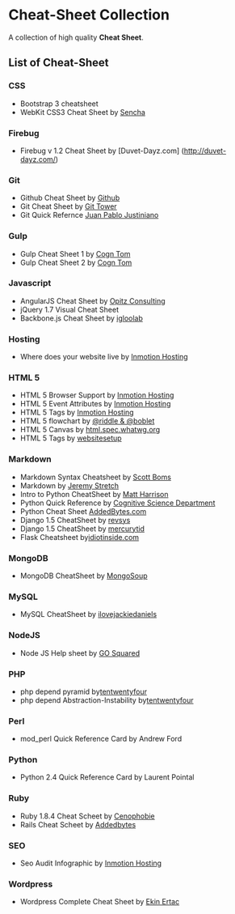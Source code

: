 # Cheat-Sheet Collection


A collection of high quality **Cheat Sheet**.

## List of Cheat-Sheet

### CSS
* Bootstrap 3 cheatsheet
* WebKit CSS3 Cheat Sheet by [Sencha](http://www.sencha.com/csscheatsheet)

### Firebug
* Firebug v 1.2 Cheat Sheet by [Duvet-Dayz.com] (http://duvet-dayz.com/) 
 
### Git
* Github Cheat Sheet by [Github](https://github.com/)
* Git Cheat Sheet by [Git Tower](http://www.git-tower.com)
* Git Quick Refernce [Juan Pablo Justiniano]()

### Gulp
* Gulp Cheat Sheet 1 by [Cogn Tom]()
* Gulp Cheat Sheet 2 by [Cogn Tom]()

### Javascript

* AngularJS Cheat Sheet by [Opitz Consulting](http://www.opitz-consulting.com/) 
* jQuery 1.7 Visual Cheat Sheet
* Backbone.js Cheat Sheet by [igloolab](http://www.igloolab.com/)

### Hosting
* Where does your website live by [Inmotion Hosting](https://www.inmotionhosting.com)

### HTML 5
* HTML 5 Browser Support by [Inmotion Hosting](https://www.inmotionhosting.com)
* HTML 5 Event Attributes by [Inmotion Hosting](https://www.inmotionhosting.com)
* HTML 5 Tags by [Inmotion Hosting](https://www.inmotionhosting.com)
* HTML 5 flowchart by [@riddle & @boblet](www.html5doctor.com)
* HTML 5 Canvas by [html.spec.whatwg.org](https://html.spec.whatwg.org/)
* HTML 5 Tags by [websitesetup](http://websitesetup.org)

### Markdown
* Markdown Syntax Cheatsheet by [Scott Boms](http://scottboms.com)
* Markdown by [Jeremy Stretch](http://packetlife.net)
* Intro to Python CheatSheet by [Matt Harrison](http://panela.blog-city.com/) 
* Python Quick Reference by [Cognitive Science Department](http://www.cogsci.rpi.edu)
* Python Cheat Sheet [AddedBytes.com](http://addedBytes.com)
* Django 1.5 CheatSheet by [revsys](http://www.revsys.com/)
* Django 1.5 CheatSheet by [mercurytid](http://www.mercurytide.co.uk/)
* Flask Cheatsheet by[idiotinside.com](http://www.idiotinside.com/)

### MongoDB
* MongoDB CheatSheet by [MongoSoup](https://www.mongosoup.de/rmongodb.html)

### MySQL
* MySQL CheatSheet by [ilovejackiedaniels]()

### NodeJS
* Node JS Help sheet by [GO Squared](http://gosquared.com/liquidicity) 

### PHP
* php depend pyramid by[tentwentyfour]()
* php depend Abstraction-Instability by[tentwentyfour]()

### Perl
* mod_perl Quick Reference Card by Andrew Ford

### Python
* Python 2.4 Quick Reference Card by Laurent Pointal

### Ruby
* Ruby 1.8.4 Cheat Scheet by  [Cenophobie](https://www.cenophobie.com/)
* Rails Cheat Scheet by [Addedbytes](https://www.addedbytes.com/)

### SEO
* Seo Audit Infographic by [Inmotion Hosting](https://www.inmotionhosting.com)

### Wordpress
* Wordpress Complete Cheat Sheet by [Ekin Ertac](https://www.ekinertac.com)